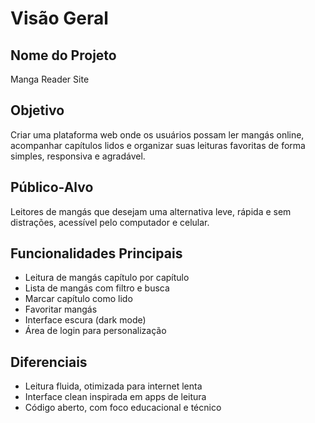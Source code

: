 # Visão Geral

## Nome do Projeto
Manga Reader Site

## Objetivo
Criar uma plataforma web onde os usuários possam ler mangás online, acompanhar capítulos lidos e organizar suas leituras favoritas de forma simples, responsiva e agradável.

## Público-Alvo
Leitores de mangás que desejam uma alternativa leve, rápida e sem distrações, acessível pelo computador e celular.

## Funcionalidades Principais
- Leitura de mangás capítulo por capítulo
- Lista de mangás com filtro e busca
- Marcar capítulo como lido
- Favoritar mangás
- Interface escura (dark mode)
- Área de login para personalização

## Diferenciais
- Leitura fluida, otimizada para internet lenta
- Interface clean inspirada em apps de leitura
- Código aberto, com foco educacional e técnico